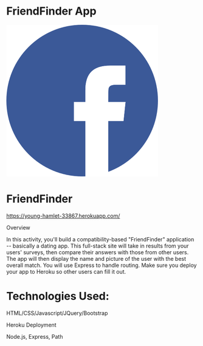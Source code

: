 # FriendFinder App

![FB](https://github.com/darup67/FriendFinder/blob/master/img/fblogo.png)

# FriendFinder


https://young-hamlet-33867.herokuapp.com/

Overview

In this activity, you'll build a compatibility-based "FriendFinder" application -- basically a dating app. This full-stack site will take in results from your users' surveys, then compare their answers with those from other users. The app will then display the name and picture of the user with the best overall match. You will use Express to handle routing. Make sure you deploy your app to Heroku so other users can fill it out.
 
# Technologies Used:
 
 HTML/CSS/Javascript/JQuery/Bootstrap
 
 Heroku Deployment 
 
 Node.js, Express, Path



